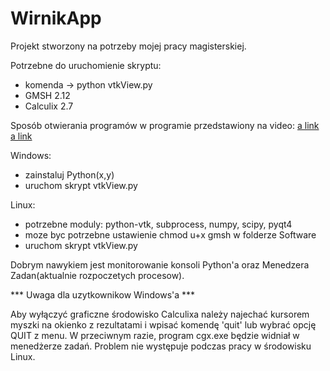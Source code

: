 # WirnikApp
Projekt stworzony na potrzeby mojej pracy magisterskiej.

Potrzebne do uruchomienie skryptu:
- komenda -> python vtkView.py
- GMSH 2.12
- Calculix 2.7

Sposób otwierania programów w programie przedstawiony na video:
[a link](https://youtu.be/xUxkJkCM8zA)
[a link](https://youtu.be/viwu7dmtKDI)

Windows:
- zainstaluj Python(x,y)
- uruchom skrypt vtkView.py

Linux:
- potrzebne moduly: python-vtk, subprocess, numpy, scipy, pyqt4
- moze byc potrzebne ustawienie chmod u+x gmsh w folderze Software
- uruchom skrypt vtkView.py

Dobrym nawykiem jest monitorowanie konsoli Python'a oraz Menedzera Zadan(aktualnie rozpoczetych procesow).

*** Uwaga dla uzytkownikow Windows'a ***

Aby wyłączyć graficzne środowisko Calculixa należy najechać kursorem myszki na okienko z rezultatami i wpisać komendę 'quit' lub wybrać opcję QUIT z menu. W przeciwnym razie, program cgx.exe będzie widniał w menedżerze zadań. Problem nie występuje podczas pracy w środowisku Linux.

